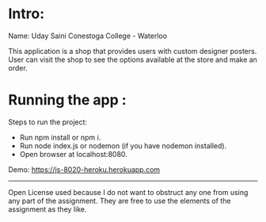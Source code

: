 # Intro:

Name: Uday Saini
Conestoga College - Waterloo

This application is a shop that provides users with custom designer posters. User can visit the shop to see the options available at the store and make an order.

# Running the app :

Steps to run the project:

- Run npm install or npm i.
- Run node index.js or nodemon (if you have nodemon installed).
- Open browser at localhost:8080.

Demo: https://js-8020-heroku.herokuapp.com

----------------------------------------------------------------------------------------------

Open License used because I do not want to obstruct any one from using any part of the assignment. They are free to use the elements of the assignment as they like.
